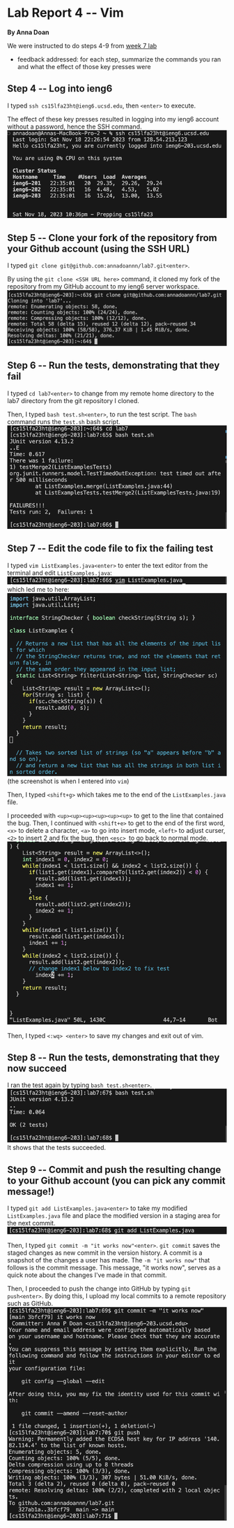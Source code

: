 # Lab Report 4 -- Vim
__By Anna Doan__

We were instructed to do steps 4-9 from [week 7 lab](https://ucsd-cse15l-f23.github.io/week/week7/#week7-lab-report)

- feedback addressed: for each step, summarize the commands you ran and what the effect of those key presses were

## Step 4 -- Log into ieng6
I typed `ssh cs15lfa23ht@ieng6.ucsd.edu`, then `<enter>` to execute. 

The effect of these key presses resulted in logging into my ieng6 account without a password, hence the SSH command. 
![image](lab4.png)

## Step 5 -- Clone your fork of the repository from your Github account (using the SSH URL)
I typed `git clone git@github.com:annadoannn/lab7.git<enter>`.

By using the `git clone <SSH URL here>` command, it cloned my fork of the repository from my GitHub account to my ieng6 server workspace. 
![image](lab4-git.png)

## Step 6 -- Run the tests, demonstrating that they fail
I typed `cd lab7<enter>` to change from my remote home directory to the lab7 directory from the git repository I cloned. 

Then, I typed `bash test.sh<enter>`, to run the test script. The `bash` command runs the `test.sh` bash script. 
![image](lab4-bash.png)

## Step 7 -- Edit the code file to fix the failing test
I typed `vim ListExamples.java<enter>` to enter the text editor from the terminal and edit `ListExamples.java`:
![image](lab4-vim1.png)
which led me to here:
![image](lab4-vim2.png)
(the screenshot is when I entered into `vim`)

Then, I typed `<shift+g>` which takes me to the end of the `ListExamples.java` file. 

I proceeded with `<up><up><up><up><up><up>` to get to the line that contained the bug. 
Then, I continued with `<shift+e>` to get to the end of the first word, `<x>` to delete a character, `<a>` to go into insert mode, `<left>` to adjust curser, `<2>` to insert 2 and fix the bug, then `<esc> `to go back to normal mode.
![image](lab4-vim3.png)

Then, I typed `<:wq> <enter>` to save my changes and exit out of vim. 

## Step 8 -- Run the tests, demonstrating that they now succeed
I ran the test again by typing `bash test.sh<enter>`. 
![image](lab4-vim4.png)
It shows that the tests succeeded. 


## Step 9 -- Commit and push the resulting change to your Github account (you can pick any commit message!)
I typed `git add ListExamples.java<enter>` to take my modified `ListExamples.java` file and place the modified version in a staging area for the next commit. 
![image](lab4-git1.png)

Then, I typed `git commit -m "it works now"<enter>`. `git commit` saves the staged changes as new commit in the version history. A commit is a snapshot of the changes a user has made. The `-m "it works now"` that follows is the commit message. This message, "it works now", serves as a quick note about the changes I've made in that commit. 

Then, I proceeded to push the change into GitHub by typing `git push<enter>`. By doing this, I upload my local commits to a remote repository such as GitHub.
![image](lab4-git2.png)



